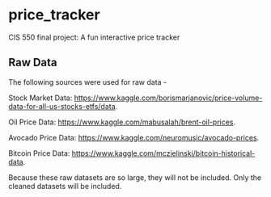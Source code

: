 # price_tracker
CIS 550 final project: A fun interactive price tracker
## Raw Data
The following sources were used for raw data -  

Stock Market Data: https://www.kaggle.com/borismarjanovic/price-volume-data-for-all-us-stocks-etfs/data. 

Oil Price Data: https://www.kaggle.com/mabusalah/brent-oil-prices. 

Avocado Price Data: https://www.kaggle.com/neuromusic/avocado-prices. 

Bitcoin Price Data: https://www.kaggle.com/mczielinski/bitcoin-historical-data. 

Because these raw datasets are so large, they will not be included. Only the cleaned datasets will be included. 
